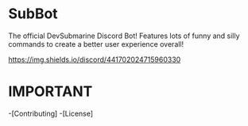 # SubBot

The official DevSubmarine Discord Bot!
Features lots of funny and silly commands to create a better user experience overall!

https://img.shields.io/discord/441702024715960330

# IMPORTANT
-[Contributing]
-[License]
